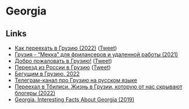 # Georgia

## Links

- [Как переехать в Грузию (2022)](https://t.me/rbordunov/2141) ([Tweet](https://twitter.com/RomaBordunoff/status/1497496916652871680))
- [Грузия - “Мекка” для фрилансеров и удаленной работы (2021)](https://internationalwealth.info/working-abroad/tbilisi-v-top-3-luchshih-gorodov-dlja-udalennoj-raboty/)
- [Добро пожаловать в Грузию!](https://ingakudracheva.notion.site/bbfdfe4eb1f64ecd97286dc5b0363431) ([Tweet](https://twitter.com/Inga_Kudracheva/status/1498323390121324544))
- [Переезд из России в Грузию](https://russiansingeorgia.me/) ([Tweet](https://twitter.com/vasya_ryba/status/1497759100783976451))
- [Бегущим в Грузию, 2022](https://artemzin.com/blog/georgia-runner-2022-net-voine/)
- [Телеграм-канал про Грузию на русском языке](https://t.me/nlevshitstelegram)
- [Переехал в Тбилиси. Жизнь в Грузии, которую от нас скрывают блогеры (2022)](https://www.youtube.com/watch?v=CbCRgqOheDQ)
- [Georgia. Interesting Facts About Georgia (2019)](https://www.youtube.com/watch?v=2t6gVLNCm44)
